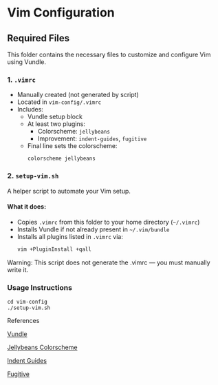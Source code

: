 # Vim Configuration

## Required Files

This folder contains the necessary files to customize and configure Vim using Vundle.

### 1. `.vimrc`

- Manually created (not generated by script)
- Located in `vim-config/.vimrc`
- Includes:
  - Vundle setup block
  - At least two plugins:
    - Colorscheme: `jellybeans`
    - Improvement: `indent-guides`, `fugitive`
  - Final line sets the colorscheme:
    ```vim
    colorscheme jellybeans
    ```

### 2. `setup-vim.sh`

A helper script to automate your Vim setup.

#### What it does:

- Copies `.vimrc` from this folder to your home directory (`~/.vimrc`)
- Installs Vundle if not already present in `~/.vim/bundle`
- Installs all plugins listed in `.vimrc` via:
  ```bash
  vim +PluginInstall +qall
Warning: This script does not generate the .vimrc — you must manually write it.

### Usage Instructions

```
cd vim-config
./setup-vim.sh
```

References

[Vundle](https://github.com/VundleVim/Vundle.vim)

[Jellybeans Colorscheme](https://github.com/nanotech/jellybeans.vim)

[Indent Guides](https://github.com/nathanaelkane/vim-indent-guides)

[Fugitive](https://github.com/tpope/vim-fugitive)
